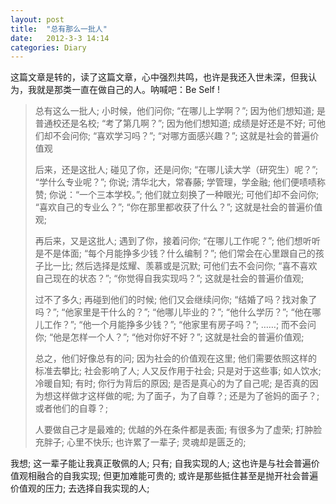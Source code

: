 ```yaml
---
layout: post
title:  "总有那么一批人"
date:   2012-3-3 14:14
categories: Diary
---
```


这篇文章是转的，读了这篇文章，心中强烈共鸣，也许是我还入世未深，但我认为，我就是那类一直在做自己的人。呐喊吧：Be Self !

> 总有这么一批人; 小时候，他们问你; “在哪儿上学啊？”; 因为他们想知道; 是普通校还是名校; “考了第几啊？”; 因为他们想知道; 成绩是好还是不好; 可他们却不会问你; “喜欢学习吗？”; “对哪方面感兴趣？”; 这就是社会的普遍价值观
>
> 后来，还是这批人; 碰见了你，还是问你; “在哪儿读大学（研究生）呢？”; “学什么专业呢？”; 你说; 清华北大，常春藤; 学管理，学金融; 他们便啧啧称赞; 你说：“一个三本学校。”; 他们就立刻换了一种眼光; 可他们却不会问你; “喜欢自己的专业么？”; “你在那里都收获了什么？”; 这就是社会的普遍价值观;
>
> 再后来，又是这批人; 遇到了你，接着问你; “在哪儿工作呢？”; 他们想听听是不是体面; “每个月能挣多少钱？什么编制？”; 他们常会在心里跟自己的孩子比一比; 然后选择是炫耀、羡慕或是沉默; 可他们去不会问你; “喜不喜欢自己现在的状态？”; “你觉得自我实现吗？”; 这就是社会的普遍价值观;
>
> 过不了多久; 再碰到他们的时候; 他们又会继续问你; “结婚了吗？找对象了吗？”; “他家里是干什么的？”; “他哪儿毕业的？”; “他什么学历？”; “他在哪儿工作？”; “他一个月能挣多少钱？”; “他家里有房子吗？”; ……; 而不会问你; “他是怎样一个人？”; “他对你好不好？”; 这就是社会的普遍价值观;
>
> 总之，他们好像总有的问; 因为社会的价值观在这里; 他们需要依照这样的标准去攀比; 社会影响了人; 人又反作用于社会; 只是对于这些事; 如人饮水; 冷暖自知;  有时; 你行为背后的原因; 是否是真心的为了自己呢; 是否真的因为想这样做才这样做的呢; 为了面子，为了自尊？; 还是为了爸妈的面子？; 或者他们的自尊？;
>
> 人要做自己才是最难的; 优越的外在条件都是表面; 有很多为了虚荣; 打肿脸充胖子; 心里不快乐; 也许累了一辈子; 灵魂却是匮乏的;

我想; 这一辈子能让我真正敬佩的人; 只有; 自我实现的人; 这也许是与社会普遍价值观相融合的自我实现; 但更加难能可贵的; 或许是那些抵住甚至是抛开社会普遍价值观的压力; 去选择自我实现的人;
